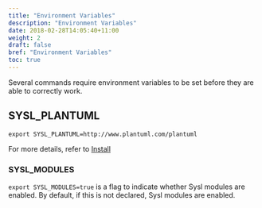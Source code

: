 ```yaml
---
title: "Environment Variables"
description: "Environment Variables"
date: 2018-02-28T14:05:40+11:00
weight: 2
draft: false
bref: "Environment Variables"
toc: true
---
```


Several commands require environment variables to be set before they are able to correctly work.

## SYSL_PLANTUML

`export SYSL_PLANTUML=http://www.plantuml.com/plantuml`

For more details, refer to [Install](/docs/install/)

### SYSL_MODULES

`export SYSL_MODULES=true` is a flag to indicate whether Sysl modules are enabled. By default, if this is not declared, Sysl modules are enabled.
